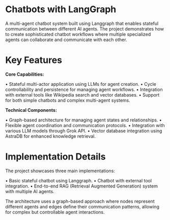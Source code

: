 # Chatbots with LangGraph

A multi-agent chatbot system built using Langgraph that enables stateful communication between different AI agents. The project demonstrates how to create sophisticated chatbot workflows where multiple specialized agents can collaborate and communicate with each other.

# Key Features

**Core Capabilities:**

• Stateful multi-actor application using LLMs for agent creation.
• Cycle controllability and persistence for managing agent workflows.
• Integration with external tools like Wikipedia search and vector databases.
• Support for both simple chatbots and complex multi-agent systems.

**Technical Components:**

• Graph-based architecture for managing agent states and relationships.
• Flexible agent coordination and communication protocols.
• Integration with various LLM models through Grok API.
• Vector database integration using AstraDB for enhanced knowledge retrieval.


# Implementation Details
The project showcases three main implementations:

• Basic stateful chatbot using Langgraph.
• Chatbot with external tool integration.
• End-to-end RAG (Retrieval Augmented Generation) system with multiple AI agents.

The architecture uses a graph-based approach where nodes represent different agents and edges define their communication patterns, allowing for complex but controllable agent interactions.
